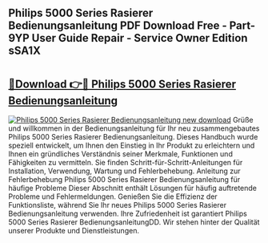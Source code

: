 ## Philips 5000 Series Rasierer Bedienungsanleitung PDF Download Free - Part-9YP User Guide Repair - Service Owner Edition sSA1X

# <h2><a href="http://df10evh.blite.top/?on=Philips+5000+Series+Rasierer+Bedienungsanleitung">🔗Download 👉🔴 Philips 5000 Series Rasierer Bedienungsanleitung</a></h2>

[![Philips 5000 Series Rasierer Bedienungsanleitung new download](https://i.imgur.com/lujVjoI.png)](http://df10evh.blite.top/?on=Philips+5000+Series+Rasierer+Bedienungsanleitung)
Grüße und willkommen in der Bedienungsanleitung für Ihr neu zusammengebautes Philips 5000 Series Rasierer Bedienungsanleitung. Dieses Handbuch wurde speziell entwickelt, um Ihnen den Einstieg in Ihr Produkt zu erleichtern und Ihnen ein gründliches Verständnis seiner Merkmale, Funktionen und Fähigkeiten zu vermitteln. Sie finden Schritt-für-Schritt-Anleitungen für Installation, Verwendung, Wartung und Fehlerbehebung. Anleitung zur Fehlerbehebung Philips 5000 Series Rasierer Bedienungsanleitung für häufige Probleme Dieser Abschnitt enthält Lösungen für häufig auftretende Probleme und Fehlermeldungen. Genießen Sie die Effizienz der Funktionsliste, während Sie Ihr neues Philips 5000 Series Rasierer Bedienungsanleitung verwenden. Ihre Zufriedenheit ist garantiert Philips 5000 Series Rasierer BedienungsanleitungDD. Wir stehen hinter der Qualität unserer Produkte und Dienstleistungen.
